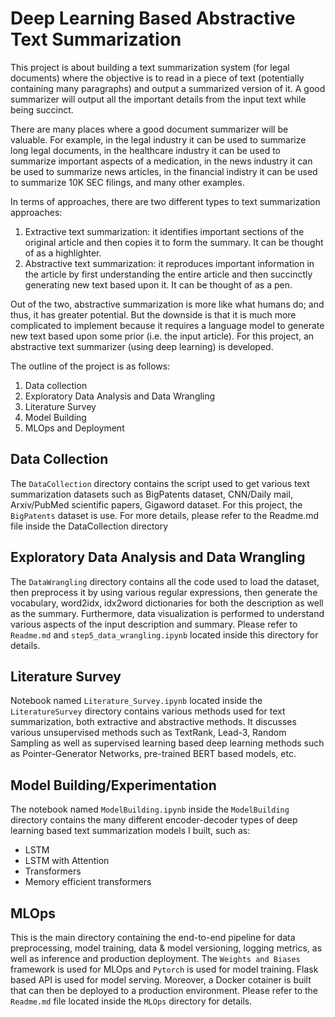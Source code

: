 # Deep Learning Based Abstractive Text Summarization
This project is about building a text summarization system (for legal documents) where the objective is to read in a piece of text (potentially containing many paragraphs) and output a summarized version of it. A good summarizer will output all the important details from the input text while being succinct.

There are many places where a good document summarizer will be valuable. For example, in the legal industry it can be used to summarize long legal documents, in the healthcare industry it can be used to summarize important aspects of a medication, in the news industry it can be used to summarize news articles, in the financial indistry it can be used to summarize 10K SEC filings, and many other examples.

In terms of approaches, there are two different types to text summarization approaches:
1. Extractive text summarization: it identifies important sections of the original article and then copies it to form the summary. It can be thought of as a highlighter.
2. Abstractive text summarization: it reproduces important information in the article by first understanding the entire article and then succinctly generating new text based upon it. It can be thought of as a pen.

Out of the two, abstractive summarization is more like what humans do; and thus, it has greater potential. But the downside is that it is much more complicated to implement because it requires a language model to generate new text based upon some prior (i.e. the input article). For this project, an abstractive text summarizer (using deep learning) is developed.

The outline of the project is as follows:
1. Data collection
2. Exploratory Data Analysis and Data Wrangling
3. Literature Survey
4. Model Building
5. MLOps and Deployment


## Data Collection
The `DataCollection` directory contains the script used to get various text summarization datasets such as BigPatents dataset, CNN/Daily mail, Arxiv/PubMed scientific papers, Gigaword dataset. For this project, the `BigPatents` dataset is use. For more details, please refer to the Readme.md file inside the DataCollection directory

## Exploratory Data Analysis and Data Wrangling
The `DataWrangling` directory contains all the code used to load the dataset, then preprocess it by using various regular expressions, then generate the vocabulary, word2idx, idx2word dictionaries for both the description as well as the summary. Furthermore, data visualization is performed to understand various aspects of the input description and summary. Please refer to `Readme.md` and `step5_data_wrangling.ipynb` located inside this directory for details. 

## Literature Survey
Notebook named `Literature_Survey.ipynb` located inside the `LiteratureSurvey` directory contains various methods used for text summarization, both extractive and abstractive methods. It discusses various unsupervised methods such as TextRank, Lead-3, Random Sampling as well as supervised learning based deep learning methods such as Pointer-Generator Networks, pre-trained BERT based models, etc.

## Model Building/Experimentation
The notebook named `ModelBuilding.ipynb` inside the `ModelBuilding` directory contains the many different encoder-decoder types of deep learning based text summarization models I built, such as:
- LSTM
- LSTM with Attention
- Transformers
- Memory efficient transformers

## MLOps
This is the main directory containing the end-to-end pipeline for data preprocessing, model training, data & model versioning, logging metrics, as well as inference and production deployment. The `Weights and Biases` framework is used for MLOps and `Pytorch` is used for model training. Flask based API is used for model serving. Moreover, a Docker cotainer is built that can then be deployed to a production environment. Please refer to the `Readme.md` file located inside the `MLOps` directory for details.
